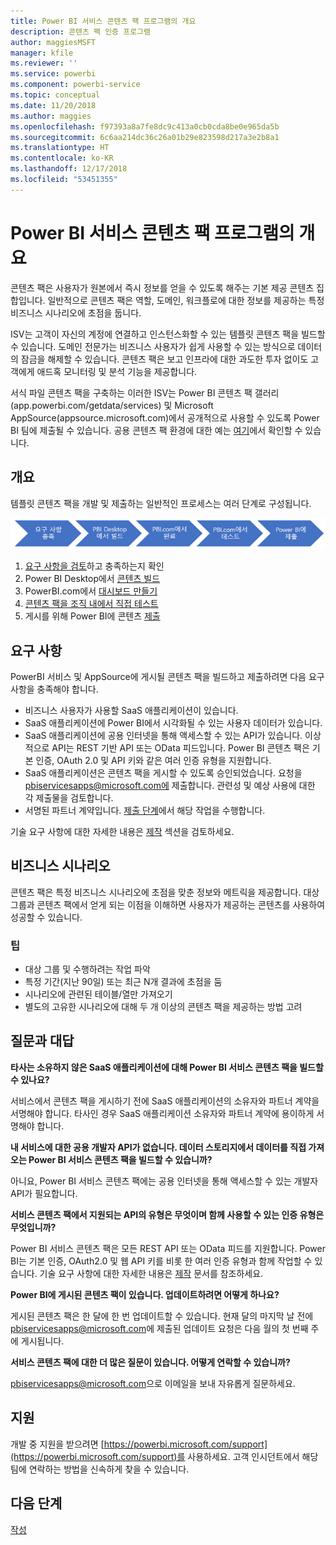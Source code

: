 ```yaml
---
title: Power BI 서비스 콘텐츠 팩 프로그램의 개요
description: 콘텐츠 팩 인증 프로그램
author: maggiesMSFT
manager: kfile
ms.reviewer: ''
ms.service: powerbi
ms.component: powerbi-service
ms.topic: conceptual
ms.date: 11/20/2018
ms.author: maggies
ms.openlocfilehash: f97393a8a7fe8dc9c413a0cb0cda8be0e965da5b
ms.sourcegitcommit: 6c6aa214dc36c26a01b29e823598d217a3e2b8a1
ms.translationtype: HT
ms.contentlocale: ko-KR
ms.lasthandoff: 12/17/2018
ms.locfileid: "53451355"
---
```

# <a name="overview-of-the-power-bi-service-content-pack-program"></a>Power BI 서비스 콘텐츠 팩 프로그램의 개요
콘텐츠 팩은 사용자가 원본에서 즉시 정보를 얻을 수 있도록 해주는 기본 제공 콘텐츠 집합입니다. 일반적으로 콘텐츠 팩은 역할, 도메인, 워크플로에 대한 정보를 제공하는 특정 비즈니스 시나리오에 초점을 둡니다.

ISV는 고객이 자신의 계정에 연결하고 인스턴스화할 수 있는 템플릿 콘텐츠 팩을 빌드할 수 있습니다. 도메인 전문가는 비즈니스 사용자가 쉽게 사용할 수 있는 방식으로 데이터의 잠금을 해제할 수 있습니다. 콘텐츠 팩은 보고 인프라에 대한 과도한 투자 없이도 고객에게 애드혹 모니터링 및 분석 기능을 제공합니다.

서식 파일 콘텐츠 팩을 구축하는 이러한 ISV는 Power BI 콘텐츠 팩 갤러리(app.powerbi.com/getdata/services) 및 Microsoft AppSource(appsource.microsoft.com)에서 공개적으로 사용할 수 있도록 Power BI 팀에 제출될 수 있습니다. 공용 콘텐츠 팩 환경에 대한 예는 [여기](template-content-pack-experience.md)에서 확인할 수 있습니다.

## <a name="overview"></a>개요
템플릿 콘텐츠 팩을 개발 및 제출하는 일반적인 프로세스는 여러 단계로 구성됩니다.

 ![프로세스](media/service-content-pack-overview/developer-content-pack-overview.png)

1. [요구 사항을 검토](#requirements)하고 충족하는지 확인
2. Power BI Desktop에서 [콘텐츠 빌드](template-content-pack-authoring.md#queries)
3. PowerBI.com에서 [대시보드 만들기](template-content-pack-authoring.md#dashboard)
4. [콘텐츠 팩을 조직 내에서 직접 테스트](template-content-pack-testing.md)
5. 게시를 위해 Power BI에 콘텐츠 [제출](template-content-pack-testing.md#submission)

<a name="requirements"></a>

## <a name="requirements"></a>요구 사항
PowerBI 서비스 및 AppSource에 게시될 콘텐츠 팩을 빌드하고 제출하려면 다음 요구 사항을 충족해야 합니다.

* 비즈니스 사용자가 사용할 SaaS 애플리케이션이 있습니다.
* SaaS 애플리케이션에 Power BI에서 시각화될 수 있는 사용자 데이터가 있습니다.
* SaaS 애플리케이션에 공용 인터넷을 통해 액세스할 수 있는 API가 있습니다. 이상적으로 API는 REST 기반 API 또는 OData 피드입니다. Power BI 콘텐츠 팩은 기본 인증, OAuth 2.0 및 API 키와 같은 여러 인증 유형을 지원합니다. 
* SaaS 애플리케이션은 콘텐츠 팩을 게시할 수 있도록 승인되었습니다. 요청을 pbiservicesapps@microsoft.com에 제출합니다. 관련성 및 예상 사용에 대한 각 제출물을 검토합니다. 
* 서명된 파트너 계약입니다. [제출 단계](template-content-pack-testing.md#submission)에서 해당 작업을 수행합니다.

기술 요구 사항에 대한 자세한 내용은 [제작](template-content-pack-authoring.md) 섹션을 검토하세요.

## <a name="business-scenario"></a>비즈니스 시나리오
콘텐츠 팩은 특정 비즈니스 시나리오에 초점을 맞춘 정보와 메트릭을 제공합니다. 대상 그룹과 콘텐츠 팩에서 얻게 되는 이점을 이해하면 사용자가 제공하는 콘텐츠를 사용하여 성공할 수 있습니다.

### <a name="tips"></a>팁
* 대상 그룹 및 수행하려는 작업 파악  
* 특정 기간(지난 90일) 또는 최근 N개 결과에 초점을 둠  
* 시나리오에 관련된 테이블/열만 가져오기  
* 별도의 고유한 시나리오에 대해 두 개 이상의 콘텐츠 팩을 제공하는 방법 고려  

## <a name="frequently-asked-questions"></a>질문과 대답
**타사는 소유하지 않은 SaaS 애플리케이션에 대해 Power BI 서비스 콘텐츠 팩을 빌드할 수 있나요?**

서비스에서 콘텐츠 팩을 게시하기 전에 SaaS 애플리케이션의 소유자와 파트너 계약을 서명해야 합니다. 타사인 경우 SaaS 애플리케이션 소유자와 파트너 계약에 용이하게 서명해야 합니다.

**내 서비스에 대한 공용 개발자 API가 없습니다. 데이터 스토리지에서 데이터를 직접 가져오는 Power BI 서비스 콘텐츠 팩을 빌드할 수 있습니까?**

아니요, Power BI 서비스 콘텐츠 팩에는 공용 인터넷을 통해 액세스할 수 있는 개발자 API가 필요합니다.

**서비스 콘텐츠 팩에서 지원되는 API의 유형은 무엇이며 함께 사용할 수 있는 인증 유형은 무엇입니까?**

Power BI 서비스 콘텐츠 팩은 모든 REST API 또는 OData 피드를 지원합니다. Power BI는 기본 인증, OAuth2.0 및 웹 API 키를 비롯 한 여러 인증 유형과 함께 작업할 수 있습니다. 기술 요구 사항에 대한 자세한 내용은 [제작](template-content-pack-authoring.md#dashboard) 문서를 참조하세요.

**Power BI에 게시된 콘텐츠 팩이 있습니다. 업데이트하려면 어떻게 하나요?**

게시된 콘텐츠 팩은 한 달에 한 번 업데이트할 수 있습니다. 현재 달의 마지막 날 전에 [pbiservicesapps@microsoft.com](mailto:pbiservicesapps@microsoft.com)에 제출된 업데이트 요청은 다음 월의 첫 번째 주에 게시됩니다.

**서비스 콘텐츠 팩에 대한 더 많은 질문이 있습니다. 어떻게 연락할 수 있습니까?**

[pbiservicesapps@microsoft.com](mailto:pbiservicesapps@microsoft.com)으로 이메일을 보내 자유롭게 질문하세요.

## <a name="support"></a>지원
개발 중 지원을 받으려면 [https://powerbi.microsoft.com/support](https://powerbi.microsoft.com/support)를 사용하세요. 고객 인시던트에서 해당 팀에 연락하는 방법을 신속하게 찾을 수 있습니다.

## <a name="next-step"></a>다음 단계
[작성](template-content-pack-authoring.md)